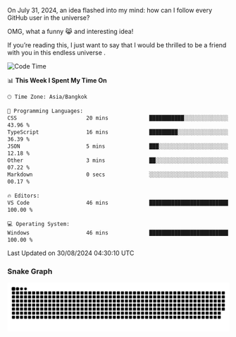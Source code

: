 On July 31, 2024, an idea flashed into my mind: how can I follow every GitHub user in the universe?

OMG, what a funny 😹 and interesting idea!

If you’re reading this, I just want to say that I would be thrilled to be a friend with you in this endless universe . 


<!--START_SECTION:waka-->
![Code Time](http://img.shields.io/badge/Code%20Time-8%20hrs%2013%20mins-blue)

📊 **This Week I Spent My Time On** 

```text
🕑︎ Time Zone: Asia/Bangkok

💬 Programming Languages: 
CSS                      20 mins             ███████████░░░░░░░░░░░░░░   43.96 % 
TypeScript               16 mins             █████████░░░░░░░░░░░░░░░░   36.39 % 
JSON                     5 mins              ███░░░░░░░░░░░░░░░░░░░░░░   12.18 % 
Other                    3 mins              ██░░░░░░░░░░░░░░░░░░░░░░░   07.22 % 
Markdown                 0 secs              ░░░░░░░░░░░░░░░░░░░░░░░░░   00.17 % 

🔥 Editors: 
VS Code                  46 mins             █████████████████████████   100.00 % 

💻 Operating System: 
Windows                  46 mins             █████████████████████████   100.00 % 
```


 Last Updated on 30/08/2024 04:30:10 UTC
<!--END_SECTION:waka-->

### Snake Graph
![snake graph](https://github.com/tqlucitvn/tqlucitvn/blob/snake-graph-output/github-contribution-grid-snake.svg)
